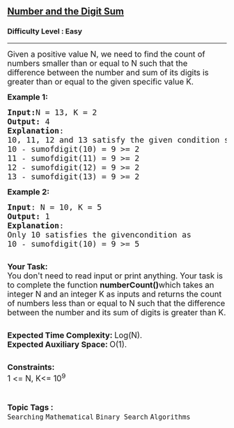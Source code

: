 <h2><a href="https://www.geeksforgeeks.org/problems/number-and-the-digit-sum4021/1?page=2&category=Searching,two-pointer-algorithm&difficulty=Basic,Easy&status=unsolved&sortBy=submissions">Number and the Digit Sum</a></h2><h3>Difficulty Level : Easy</h3><hr><div class="problems_problem_content__Xm_eO"><p><span style="font-size:18px">Given a positive value N, we need to find the count of numbers smaller than or equal to N such that the difference between the number and sum of its digits is greater than or equal to the given specific value K.</span></p>

<p><span style="font-size:18px"><strong>Example 1:</strong></span></p>

<pre><span style="font-size:18px"><strong>Input:</strong>N = 13, K = 2
<strong>Output:</strong> 4
<strong>Explanation</strong>: 
10, 11, 12 and 13 satisfy the given condition shown below,&nbsp;
10 - sumofdigit(10) = 9 &gt;= 2
11 - sumofdigit(11) = 9 &gt;= 2
12 - sumofdigit(12) = 9 &gt;= 2
13 - sumofdigit(13) = 9 &gt;= 2&nbsp;
</span></pre>

<p><span style="font-size:18px"><strong>Example 2:</strong></span></p>

<pre><span style="font-size:18px"><strong>Input</strong>: N = 10, K = 5
<strong>Output:</strong> 1
<strong>Explanation</strong>: 
Only 10 satisfies the givencondition as 
10 - sumofdigit(10) = 9 &gt;= 5</span></pre>

<p><br>
<span style="font-size:18px"><strong>Your Task:</strong><br>
You don't need to read input or print anything. Your task is to complete the function&nbsp;<strong>numberCount()</strong>which takes an integer N and an integer K as inputs and returns the count of numbers less than or equal to N such that the difference between the number and its sum of digits is greater than K.</span></p>

<p><br>
<span style="font-size:18px"><strong>Expected Time Complexity:&nbsp;</strong>Log(N).<br>
<strong>Expected Auxiliary Space:&nbsp;</strong>O(1).</span></p>

<p><br>
<span style="font-size:18px"><strong>Constraints:</strong><br>
1 &lt;= N, K&lt;= 10<sup>9</sup></span></p>
</div><br><p><span style=font-size:18px><strong>Topic Tags : </strong><br><code>Searching</code>&nbsp;<code>Mathematical</code>&nbsp;<code>Binary Search</code>&nbsp;<code>Algorithms</code>&nbsp;